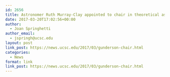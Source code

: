 ```yaml
---
id: 2656
title: Astronomer Ruth Murray-Clay appointed to chair in theoretical astrophysics
date: 2017-03-20T17:02:56+00:00
author:
  - Joan Springhetti
author_email:
  - jspringh@ucsc.edu
layout: post
link_post: https://news.ucsc.edu/2017/03/gunderson-chair.html
categories:
  - News
format: link
link_post: https://news.ucsc.edu/2017/03/gunderson-chair.html
---
```


